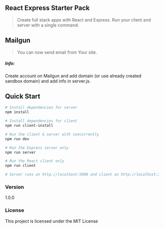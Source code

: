 ## React Express Starter Pack

> Create full stack apps with React and Express. Run your client and server with a single command. 

## Mailgun

> You can now send email from Your site.

##### Info:
Create account on Mailgun and add domain (or use already created sandbox domain) and add info in server.js.


## Quick Start

``` bash
# Install dependencies for server
npm install

# Install dependencies for client
npm run client-install

# Run the client & server with concurrently
npm run dev

# Run the Express server only
npm run server

# Run the React client only
npm run client

# Server runs on http://localhost:5000 and client on http://localhost:3000
```

### Version

1.0.0

### License

This project is licensed under the MIT License